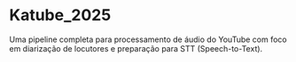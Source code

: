 # Katube_2025
Uma pipeline completa para processamento de áudio do YouTube com foco em diarização de locutores e preparação para STT (Speech-to-Text).
